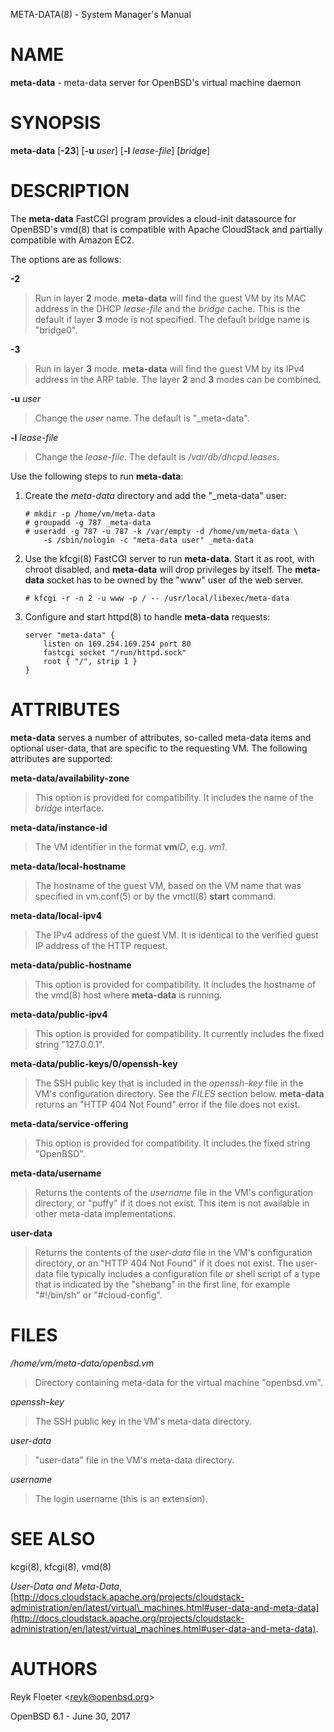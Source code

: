 META-DATA(8) - System Manager's Manual

# NAME

**meta-data** - meta-data server for OpenBSD's virtual machine daemon

# SYNOPSIS

**meta-data**
\[**-23**]
\[**-u**&nbsp;*user*]
\[**-l**&nbsp;*lease-file*]
\[*bridge*]

# DESCRIPTION

The
**meta-data**
FastCGI program provides a cloud-init datasource for
OpenBSD's
vmd(8)
that is compatible with Apache CloudStack
and partially compatible with Amazon EC2.

The options are as follows:

**-2**

> Run in layer
> **2**
> mode.
> **meta-data**
> will find the guest VM by its MAC address in the DHCP
> *lease-file*
> and the
> *bridge*
> cache.
> This is the default if layer
> **3**
> mode is not specified.
> The default bridge name is
> "bridge0".

**-3**

> Run in layer
> **3**
> mode.
> **meta-data**
> will find the guest VM by its IPv4 address in the ARP table.
> The layer
> **2**
> and
> **3**
> modes can be combined.

**-u** *user*

> Change the
> *user*
> name.
> The default is
> "\_meta-data".

**-l** *lease-file*

> Change the
> *lease-file*.
> The default is
> */var/db/dhcpd.leases*.

Use the following steps to run
**meta-data**:

1.	Create the
	*meta-data*
	directory and add the
	"\_meta-data"
	user:

		# mkdir -p /home/vm/meta-data
		# groupadd -g 787 _meta-data
		# useradd -g 787 -u 787 -k /var/empty -d /home/vm/meta-data \
			-s /sbin/nologin -c "meta-data user" _meta-data

2.	Use the
	kfcgi(8)
	FastCGI server to run
	**meta-data**.
	Start it as root, with chroot disabled, and
	**meta-data**
	will drop privileges by itself.
	The
	**meta-data**
	socket has to be owned by the "www" user of the web server.

		# kfcgi -r -n 2 -u www -p / -- /usr/local/libexec/meta-data

3.	Configure and start
	httpd(8)
	to handle
	**meta-data**
	requests:

		server "meta-data" {
			listen on 169.254.169.254 port 80
			fastcgi socket "/run/httpd.sock"
			root { "/", strip 1 }
		}

# ATTRIBUTES

**meta-data**
serves a number of attributes, so-called meta-data items and optional
user-data, that are specific to the requesting VM.
The following attributes are supported:

**meta-data/availability-zone**

> This option is provided for compatibility.
> It includes the name of the
> *bridge*
> interface.

**meta-data/instance-id**

> The VM identifier in the format
> **vm**&zwnj;*ID*,
> e.g.
> *vm1*.

**meta-data/local-hostname**

> The hostname of the guest VM,
> based on the VM name that was specified in
> vm.conf(5)
> or by the
> vmctl(8)
> **start**
> command.

**meta-data/local-ipv4**

> The IPv4 address of the guest VM.
> It is identical to the verified guest IP address of the HTTP request.

**meta-data/public-hostname**

> This option is provided for compatibility.
> It includes the hostname of the
> vmd(8)
> host where
> **meta-data**
> is running.

**meta-data/public-ipv4**

> This option is provided for compatibility.
> It currently includes the fixed string
> "127.0.0.1".

**meta-data/public-keys/0/openssh-key**

> The SSH public key that is included in the
> *openssh-key*
> file in the VM's configuration directory.
> See the
> *FILES*
> section below.
> **meta-data**
> returns an
> "HTTP 404 Not Found"
> error if the file does not exist.

**meta-data/service-offering**

> This option is provided for compatibility.
> It includes the fixed string
> "OpenBSD".

**meta-data/username**

> Returns the contents of the
> *username*
> file in the VM's configuration directory,
> or
> "puffy"
> if it does not exist.
> This item is not available in other meta-data implementations.

**user-data**

> Returns the contents of the
> *user-data*
> file in the VM's configuration directory,
> or an
> "HTTP 404 Not Found"
> if it does not exist.
> The user-data file typically includes a configuration file or shell
> script of a type that is indicated by the
> "shebang"
> in the first line, for example
> "#!/bin/sh"
> or
> "#cloud-config".

# FILES

*/home/vm/meta-data/openbsd.vm*

> Directory containing meta-data for the virtual machine
> "openbsd.vm".

*openssh-key*

> The SSH public key in the VM's meta-data directory.

*user-data*

> "user-data" file in the VM's meta-data directory.

*username*

> The login username (this is an extension).

# SEE ALSO

kcgi(8),
kfcgi(8),
vmd(8)

*User-Data and Meta-Data*,
[http://docs.cloudstack.apache.org/projects/cloudstack-administration/en/latest/virtual\_machines.html#user-data-and-meta-data](http://docs.cloudstack.apache.org/projects/cloudstack-administration/en/latest/virtual_machines.html#user-data-and-meta-data).

# AUTHORS

Reyk Floeter &lt;[reyk@openbsd.org](mailto:reyk@openbsd.org)&gt;

OpenBSD 6.1 - June 30, 2017
